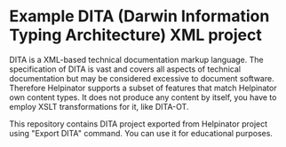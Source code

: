 # Example DITA (Darwin Information Typing Architecture) XML project

DITA is a XML-based technical documentation markup language. The specification of DITA is vast and covers all aspects of technical documentation but may be considered excessive to document software. Therefore Helpinator supports a subset of features that match Helpinator own content types. It does not produce any content by itself, you have to employ XSLT transformations for it, like DITA-OT.

This repository contains DITA project exported from Helpinator project using "Export DITA" command. You can use it for educational purposes.
